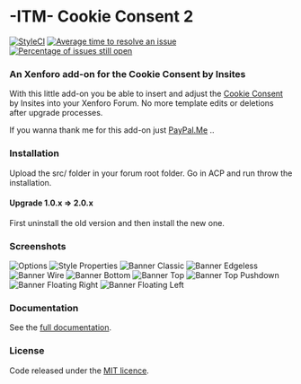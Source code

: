 # -ITM- Cookie Consent 2
[![StyleCI](https://styleci.io/repos/115294257/shield?branch=master)](https://styleci.io/repos/115294257)
[![Average time to resolve an issue](http://isitmaintained.com/badge/resolution/McAtze/-ITM-CookieConsent-2.svg)](http://isitmaintained.com/project/McAtze/-ITM-CookieConsent-2 "Average time to resolve an issue")
[![Percentage of issues still open](http://isitmaintained.com/badge/open/McAtze/-ITM-CookieConsent-2.svg)](http://isitmaintained.com/project/McAtze/-ITM-CookieConsent-2 "Percentage of issues still open")

### An Xenforo add-on for the Cookie Consent by Insites

With this little add-on you be able to insert and adjust the [Cookie Consent](https://github.com/insites/cookieconsent/) by Insites into your Xenforo Forum. No more template edits or deletions after upgrade processes.

If you wanna thank me for this add-on just [PayPal.Me](https://www.paypal.me/itmaku) ..

### Installation

Upload the src/ folder in your forum root folder. Go in ACP and run throw the installation.

#### Upgrade 1.0.x => 2.0.x

First uninstall the old version and then install the new one.

### Screenshots

![Options](https://github.com/McAtze/-ITM-CookieConsent-2/blob/master/Screenshots/Options.png)
![Style Properties](https://github.com/McAtze/-ITM-CookieConsent-2/blob/master/Screenshots/Style-Properties.png)
![Banner Classic](https://github.com/McAtze/-ITM-CookieConsent-2/blob/master/Screenshots/Banner-Classic.png)
![Banner Edgeless](https://github.com/McAtze/-ITM-CookieConsent-2/blob/master/Screenshots/Banner-Edgeless.png)
![Banner Wire](https://github.com/McAtze/-ITM-CookieConsent-2/blob/master/Screenshots/Banner-Wire.png)
![Banner Bottom](https://github.com/McAtze/-ITM-CookieConsent-2/blob/master/Screenshots/Banner-bottom.png)
![Banner Top](https://github.com/McAtze/-ITM-CookieConsent-2/blob/master/Screenshots/Banner-top.png)
![Banner Top Pushdown](https://github.com/McAtze/-ITM-CookieConsent-2/blob/master/Screenshots/Banner-top-pushdown.png)
![Banner Floating Right](https://github.com/McAtze/-ITM-CookieConsent-2/blob/master/Screenshots/Banner-floating-right.png)
![Banner Floating Left](https://github.com/McAtze/-ITM-CookieConsent-2/blob/master/Screenshots/Banner-floating-left.png)

### Documentation 

See the [full documentation](https://cookieconsent.insites.com/documentation/).

### License

Code released under the [MIT licence](http://opensource.org/licenses/MIT).
